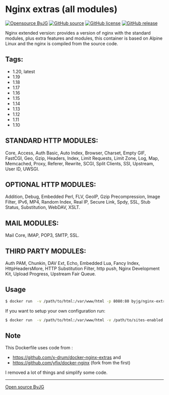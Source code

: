 # Nginx extras (all modules)

[![Opensource ByJG](https://img.shields.io/badge/opensource-byjg-success.svg)](http://opensource.byjg.com)
[![GitHub source](https://img.shields.io/badge/Github-source-informational?logo=github)](https://github.com/byjg/docker-nginx-extras/)
[![GitHub license](https://img.shields.io/github/license/byjg/docker-nginx-extras.svg)](https://opensource.byjg.com/opensource/licensing.html)
[![GitHub release](https://img.shields.io/github/release/byjg/docker-nginx-extras.svg)](https://github.com/byjg/docker-nginx-extras/releases/)

Nginx extended version: provides a version of nginx with the standard modules, plus extra features and modules,
this container is based on Alpine Linux and the nginx is compiled from the source code.

## Tags:
* 1.20, latest
* 1.19
* 1.18
* 1.17 
* 1.16
* 1.15
* 1.14
* 1.13
* 1.12
* 1.11
* 1.10

## STANDARD HTTP MODULES: 
Core, Access, Auth Basic, Auto Index, Browser,
Charset, Empty GIF, FastCGI, Geo, Gzip, Headers, Index, Limit Requests,
Limit Zone, Log, Map, Memcached, Proxy, Referer, Rewrite, SCGI,
Split Clients, SSI, Upstream, User ID, UWSGI.

## OPTIONAL HTTP MODULES:
Addition, Debug, Embedded Perl, FLV, GeoIP,
Gzip Precompression, Image Filter, IPv6, MP4, Random Index, Real IP,
Secure Link, Spdy, SSL, Stub Status, Substitution, WebDAV, XSLT.

## MAIL MODULES:
Mail Core, IMAP, POP3, SMTP, SSL.

## THIRD PARTY MODULES:
Auth PAM, Chunkin, DAV Ext, Echo, Embedded Lua,
Fancy Index, HttpHeadersMore, HTTP Substitution Filter, http push,
Nginx Development Kit, Upload Progress, Upstream Fair Queue.

## Usage

```bash
$ docker run  -v /path/to/html:/var/www/html -p 8080:80 byjg/nginx-extras
```

If you want to setup your own configuration run:

```bash
$ docker run  -v /path/to/html:/var/www/html -v /path/to/sites-enabled:/etc/nginx/sites-enabled -p 8080:80 byjg/nginx-extras
```

## Note

This Dockerfile uses code from :
* https://github.com/x-drum/docker-nginx-extras and
* https://github.com/yfix/docker-nginx (fork from the first)

I removed a lot of things and simplify some code.

----
[Open source ByJG](http://opensource.byjg.com)
